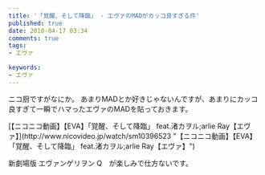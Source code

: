 ```yaml
---
title: '「覚醒、そして降臨」 - エヴァのMADがカッコ良すぎる件'
published: true
date: 2010-04-17 03:34
comments: true
tags:
- エヴァ

keywords:
- エヴァ
---
```

ニコ厨ですがなにか。
あまりMADとか好きじゃないんですが、あまりにカッコ良すぎて一瞬でハマったエヴァのMADを貼っておきます。

<script type="text/javascript" src="http://ext.nicovideo.jp/thumb_watch/sm10396523"></script><noscript>[【ニコニコ動画】【EVA】「覚醒、そして降臨」 feat.渚カヲル;arlie Ray【エヴァ】](http://www.nicovideo.jp/watch/sm10396523 "【ニコニコ動画】【EVA】「覚醒、そして降臨」 feat.渚カヲル;arlie Ray【エヴァ】")</noscript>

新劇場版 エヴァンゲリヲン Q　が楽しみで仕方ないです。